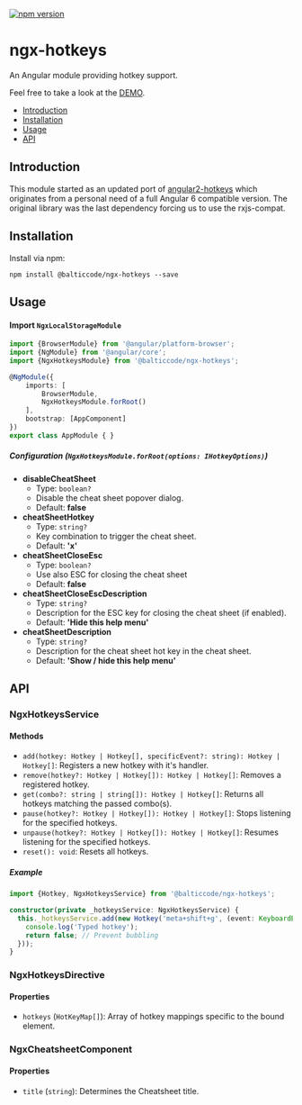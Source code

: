 [![npm version](https://img.shields.io/npm/v/@balticcode/ngx-hotkeys.svg)](https://www.npmjs.com/package/@balticcode/ngx-hotkeys)
# ngx-hotkeys

An Angular module providing hotkey support.

Feel free to take a look at the [DEMO](https://balticcode.github.io/ngx-hotkeys/).

* [Introduction](#introduction)
* [Installation](#installation)
* [Usage](#usage)
* [API](#api)

## Introduction
This module started as an updated port of [angular2-hotkeys](https://github.com/brtnshrdr/angular2-hotkeys) which originates from a personal need of a full Angular 6 compatible version. The original library was the last dependency forcing us to use the rxjs-compat.

## Installation
Install via npm:
```
npm install @balticcode/ngx-hotkeys --save
```
## Usage

#### Import `NgxLocalStorageModule`

```ts
import {BrowserModule} from '@angular/platform-browser';
import {NgModule} from '@angular/core';
import {NgxHotkeysModule} from '@balticcode/ngx-hotkeys';

@NgModule({
    imports: [
        BrowserModule,
        NgxHotkeysModule.forRoot()
    ],
    bootstrap: [AppComponent]
})
export class AppModule { }
```
##### Configuration (`NgxHotkeysModule.forRoot(options: IHotkeyOptions)`)

* __disableCheatSheet__
  * Type: `boolean?`
  * Disable the cheat sheet popover dialog.
  * Default: __false__
* __cheatSheetHotkey__
  * Type: `string?`
  * Key combination to trigger the cheat sheet.
  * Default: __'x'__
* __cheatSheetCloseEsc__
  * Type: `boolean?`
  * Use also ESC for closing the cheat sheet
  * Default: __false__
* __cheatSheetCloseEscDescription__
  * Type: `string?`
  * Description for the ESC key for closing the cheat sheet (if enabled).
  * Default: __'Hide this help menu'__
* __cheatSheetDescription__
  * Type: `string?`
  * Description for the cheat sheet hot key in the cheat sheet.
  * Default: __'Show / hide this help menu'__
  
## API

### NgxHotkeysService

#### Methods

- `add(hotkey: Hotkey | Hotkey[], specificEvent?: string): Hotkey | Hotkey[]`: Registers a new hotkey with it's handler.
- `remove(hotkey?: Hotkey | Hotkey[]): Hotkey | Hotkey[]`: Removes a registered hotkey. 
- `get(combo?: string | string[]): Hotkey | Hotkey[]`: Returns all hotkeys matching the passed combo(s).
- `pause(hotkey?: Hotkey | Hotkey[]): Hotkey | Hotkey[]`: Stops listening for the specified hotkeys.
- `unpause(hotkey?: Hotkey | Hotkey[]): Hotkey | Hotkey[]`: Resumes listening for the specified hotkeys.
- `reset(): void`: Resets all hotkeys.

##### Example

```ts
import {Hotkey, NgxHotkeysService} from '@balticcode/ngx-hotkeys';

constructor(private _hotkeysService: NgxHotkeysService) {
  this._hotkeysService.add(new Hotkey('meta+shift+g', (event: KeyboardEvent): boolean => {
    console.log('Typed hotkey');
    return false; // Prevent bubbling
  }));
}
```

### NgxHotkeysDirective

#### Properties

- `hotkeys` (`HotKeyMap[]`): Array of hotkey mappings specific to the bound element.

### NgxCheatsheetComponent

#### Properties

- `title` (`string`): Determines the Cheatsheet title.
